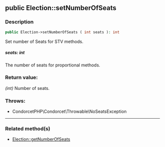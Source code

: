 ## public Election::setNumberOfSeats

### Description    

```php
public Election->setNumberOfSeats ( int seats ): int
```

Set number of Seats for STV methods.
    

##### **seats:** *int*   
The number of seats for proportional methods.    


### Return value:   

*(int)* Number of seats.



### Throws:   

* CondorcetPHP\Condorcet\Throwable\NoSeatsException

---------------------------------------

### Related method(s)      

* [Election::getNumberOfSeats](../Election%20Class/public%20Election--getNumberOfSeats.md)    
